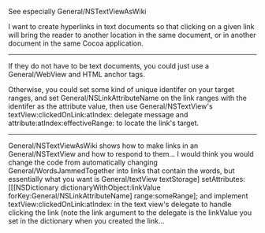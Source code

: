 See especially General/NSTextViewAsWiki

I want to create hyperlinks in text documents so that clicking on a given link will bring the reader to another location in the same document, or in another document in the same Cocoa application.

----

If they do not have to be text documents, you could just use a General/WebView and HTML anchor tags.

Otherwise, you could set some kind of unique identifer on your target ranges, and set General/NSLinkAttributeName on the link ranges with the identifer as the attribute value, then use General/NSTextView's     textView:clickedOnLink:atIndex: delegate message and     attribute:atIndex:effectiveRange: to locate the link's target.

----

General/NSTextViewAsWiki shows how to make links in an General/NSTextView and how to respond to them... I would think you would change the code from automatically changing General/WordsJammedTogether into links that contain the words, but essentially what you want is General/textView textStorage] setAttributes:[[[NSDictionary dictionaryWithObject:linkValue forKey:General/NSLinkAttributeName] range:someRange]; and implement textView:clickedOnLink:atIndex: in the text view's delegate to handle clicking the link (note the link argument to the delegate is the linkValue you set in the dictionary when you created the link...